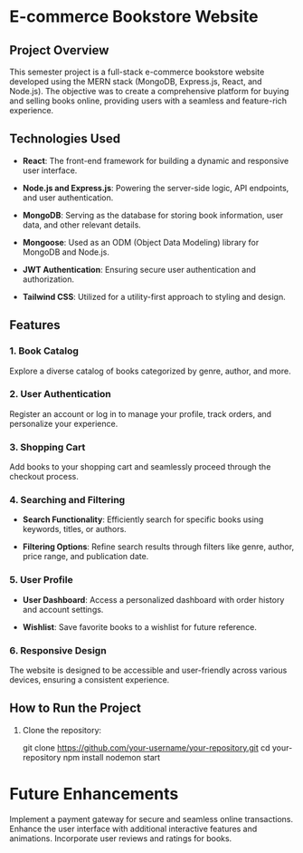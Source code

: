 # E-commerce Bookstore Website

## Project Overview

This semester project is a full-stack e-commerce bookstore website developed using the MERN stack (MongoDB, Express.js, React, and Node.js). The objective was to create a comprehensive platform for buying and selling books online, providing users with a seamless and feature-rich experience.

## Technologies Used

- **React**: The front-end framework for building a dynamic and responsive user interface.
  
- **Node.js and Express.js**: Powering the server-side logic, API endpoints, and user authentication.

- **MongoDB**: Serving as the database for storing book information, user data, and other relevant details.

- **Mongoose**: Used as an ODM (Object Data Modeling) library for MongoDB and Node.js.

- **JWT Authentication**: Ensuring secure user authentication and authorization.

- **Tailwind CSS**: Utilized for a utility-first approach to styling and design.

## Features

### 1. Book Catalog

Explore a diverse catalog of books categorized by genre, author, and more.

### 2. User Authentication

Register an account or log in to manage your profile, track orders, and personalize your experience.

### 3. Shopping Cart

Add books to your shopping cart and seamlessly proceed through the checkout process.

### 4. Searching and Filtering

- **Search Functionality**: Efficiently search for specific books using keywords, titles, or authors.

- **Filtering Options**: Refine search results through filters like genre, author, price range, and publication date.

### 5. User Profile

- **User Dashboard**: Access a personalized dashboard with order history and account settings.

- **Wishlist**: Save favorite books to a wishlist for future reference.

### 6. Responsive Design

The website is designed to be accessible and user-friendly across various devices, ensuring a consistent experience.

## How to Run the Project

1. Clone the repository:

   git clone https://github.com/your-username/your-repository.git
   cd your-repository
   npm install
   nodemon start

# Future Enhancements
Implement a payment gateway for secure and seamless online transactions.
Enhance the user interface with additional interactive features and animations.
Incorporate user reviews and ratings for books.

